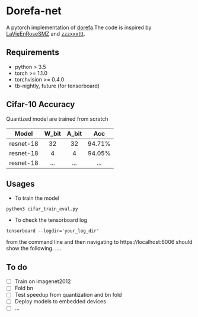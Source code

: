 # Dorefa-net 
A pytorch implementation of [dorefa](https://arxiv.org/abs/1606.06160).The code is inspired by [LaVieEnRoseSMZ](https://github.com/LaVieEnRoseSMZ/AutoBNN) and [zzzxxxttt](https://github.com/kuangliu/pytorch-cifar).

## Requirements
* python > 3.5
* torch >= 1.1.0
* torchvision >= 0.4.0
* tb-nightly, future (for tensorboard)

## Cifar-10 Accuracy

Quantized model are trained from scratch

| Model | W_bit | A_bit | Acc |
| :-: | :-: | :-: |:-: |
| resnet-18      | 32   |   32     | 94.71%     |
| resnet-18      |   4   |   4      |  94.05%     |
| resnet-18      |   ...   |   ...      |  ...     |


## Usages
* To train the model 
```
python3 cifar_train_eval.py
```
* To check the tensorboard log 
```
tensorboard --logdir='your_log_dir'
```
from the command line and then navigating to https://localhost:6006 should show the following.
....


## To do
- [ ]    Train on imagenet2012
- [ ]    Fold bn
- [ ]    Test speedup from quantization and bn fold
- [ ]    Deploy models to embedded devices
- [ ]    ...
